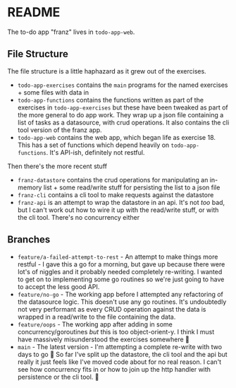 # README

The to-do app "franz" lives in `todo-app-web`.

## File Structure

The file structure is a little haphazard as it grew out of the exercises.
- `todo-app-exercises` contains the `main` programs for the named exercises + some files with data in
- `todo-app-functions` contains the functions written as part of the exercises in `todo-app-exercises` but these have been tweaked as part of the more general to do app work.
They wrap up a json file containing a list of tasks as a datasource, with crud operations.
It also contains the cli tool version of the franz app.
- `todo-app-web` contains the web app, which began life as exercise 18.
This has a set of functions which depend heavily on `todo-app-functions`.
It's API-ish, definitely not restful.

Then there's the more recent stuff
- `franz-datastore` contains the crud operations for manipulating an in-memory list + some read/write stuff for persisting the list to a json file
- `franz-cli` contains a cli tool to make requests against the datastore
- `franz-api` is an attempt to wrap the datastore in an api. It's not _too_ bad, but I can't work out how to wire it up with the read/write stuff, or with the cli tool. There's no concurrency either

## Branches

-  `feature/a-failed-attempt-to-rest` - An attempt to make things more restful -
   I gave this a go for a morning, but gave up because there were lot's of niggles and it probably needed completely re-writing.
   I wanted to get on to implementing some go routines so we're just going to have to accept the less good API.
- `feature/no-go` - The working app before I attempted any refactoring of the datasource logic.
  This doesn't use any go routines.
  It's undoubtedly not very performant as every CRUD operation against the data is wrapped in a read/write to the file containing the data.
- `feature/oops` - The working app after adding in some concurrency/goroutines _but_ this is too object-orient-y. I think I must have massively misunderstood the exercises somewhere 🤷
- `main` - The latest version - I'm attempting a complete re-write with two days to go 🤦
So far I've split up the datastore, the cli tool and the api but really it just feels like I've moved code about for no real reason.
I can't see how concurrency fits in or how to join up the http handler with persistence or the cli tool. 🤕